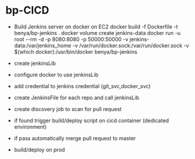 # bp-CICD

- Build Jenkins server on docker on EC2
docker build -f Dockerfile -t benya/bp-jenkins .
docker volume create jenkins-data
docker run -u root --rm -d -p 8080:8080 -p 50000:50000 -v jenkins-data:/var/jenkins_home -v /var/run/docker.sock:/var/run/docker.sock -v $(which docker):/usr/bin/docker benya/bp-jenkins

- create jenkinsLib
- configure docker to use jenkinsLib
- add credential to jenkins credential (git_svc,docker_svc)
- create JenkinsFile for each repo and call jenkinsLib
- create discovery job to scan for pull request
- if found trigger build/deploy script on cicd container (dedicated environment)
- if pass automatically merge pull request to master
- build/deploy on prod
